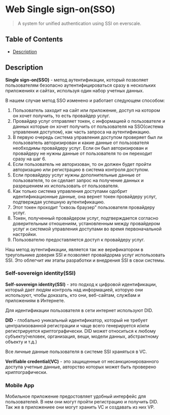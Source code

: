 # Web Single sign-on(SSO) 
> A system for unified authentication using SSI on everscale.


## Table of Contents

- [Description](#description)


## Description

**Single sign-on(SSO)** - метод аутентификации, который позволяет пользователям безопасно аутентифицироваться сразу в нескольких приложениях и сайтах, используя один набор учетных данных.

В нашем случае метод SSO изменено и работает следующем способом:

1) Пользователь заходит на сайт или приложение, доступ на котором он хочет получить, то есть провайдер услуг.
2) Провайдер услуг отправляет токен, с информацией о пользователе и данных которые он хочет получить от пользователя на SSO(система управления доступом), как часть запроса на аутентификацию.
3) В первую очередь система управления доступом проверяет был ли пользователь авторизирован и какие данные от пользователя необходимы провайдеру услуг. Если он был авторизирован и провайдеру не нужны данные от пользователя то он переходит сразу на шаг 6.
4) Если пользователь не авторизован, то он должен будет пройти авторизацию или регистрацию в система контроля доступом.
5) Если провайдеру услуг нужны дополнительные данные от пользователя, то он сделает запрос на получение данных и разрешением их использовать от пользователя.
6) Как только система управления доступами одобрит идентификационные данные, она вернет токен провайдеру услуг, подтверждая успешную аутентификацию.
7) Этот токен проходит “сквозь браузер” пользователя провайдеру услуг.
8) Токен, полученный провайдером услуг, подтверждается согласно доверительным отношениям, установленным между провайдером услуг и системой управления доступами во время первоначальной настройки.
9) Пользователю предоставляется доступ к провайдеру услуг.

Наш метод аутентификации, является так же верификатором в треугольнике доверия SSI и позволяет провайдорма услуг использовать SSI. Это облегчит им этапы разработки и внедрения SSI в свои системы.


### Self-sovereign identity(SSI)

**Self-sovereign identity(SSI)** - это подход к цифровой идентификации, который дает людям контроль над информацией, которую они используют, чтобы доказать, кто они, веб-сайтам, службам и приложениям в Интернете.

Для идентификации пользователя в сети интернет используют DID.

**DID** -  глобально уникальный идентификатор, который не требует централизованной регистрации и чаще всего генерируется и/или регистрируется криптографически. DID может относиться к любому субъекту(человек, организация, вещи, модели данных, абстрактному объекту и т.д.)

Все личные данные пользователя в системе SSI храняться в VC.

**Verifiable credential(VC)** - это защищенные от несанкционированного доступа учетные данные, авторство которых может быть проверено криптографически.

### Mobile App

Мобильное приложение предостовляет удобный интерфейс для пользователей. В нем они могут пройти регистрацию и получить DID. Так же в приложениее они могут хранить VC и создавать из них VP.